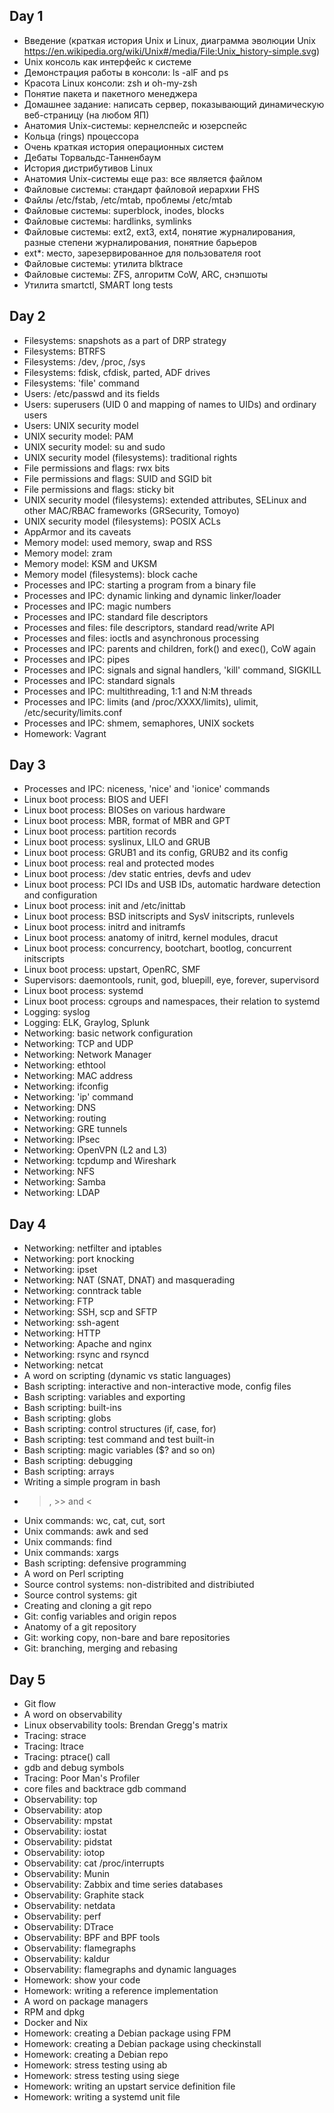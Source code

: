 ## Day 1
* Введение (краткая история Unix и Linux, диаграмма эволюции Unix https://en.wikipedia.org/wiki/Unix#/media/File:Unix_history-simple.svg)
* Unix консоль как интерфейс к системе
* Демонстрация работы в консоли: ls -alF and ps
* Красота Linux консоли: zsh и oh-my-zsh
* Понятие пакета и пакетного менеджера
* Домашнее задание: написать сервер, показывающий динамическую веб-страницу (на любом ЯП)
* Анатомия Unix-системы: кернелспейс и юзерспейс
* Кольца (rings) процессора
* Очень краткая история операционных систем
* Дебаты Торвальдс-Танненбаум
* История дистрибутивов Linux
* Анатомия Unix-системы еще раз: все является файлом
* Файловые системы: стандарт файловой иерархии FHS
* Файлы /etc/fstab, /etc/mtab, проблемы /etc/mtab
* Файловые системы: superblock, inodes, blocks
* Файловые системы: hardlinks, symlinks
* Файловые системы: ext2, ext3, ext4, понятие журналирования, разные степени журналирования, понятние барьеров
* ext\*: место, зарезервированное для пользователя root
* Файловые системы: утилита blktrace
* Файловые системы: ZFS, алгоритм CoW, ARC, снэпшоты
* Утилита smartctl, SMART long tests

## Day 2
* Filesystems: snapshots as a part of DRP strategy
* Filesystems: BTRFS
* Filesystems: /dev, /proc, /sys
* Filesystems: fdisk, cfdisk, parted, ADF drives
* Filesystems: 'file' command
* Users: /etc/passwd and its fields
* Users: superusers (UID 0 and mapping of names to UIDs) and ordinary users
* Users: UNIX security model
* UNIX security model: PAM
* UNIX security model: su and sudo
* UNIX security model (filesystems): traditional rights
* File permissions and flags: rwx bits
* File permissions and flags: SUID and SGID bit
* File permissions and flags: sticky bit
* UNIX security model (filesystems): extended attributes, SELinux and other MAC/RBAC frameworks (GRSecurity, Tomoyo)
* UNIX security model (filesystems): POSIX ACLs
* AppArmor and its caveats
* Memory model: used memory, swap and RSS
* Memory model: zram
* Memory model: KSM and UKSM
* Memory model (filesystems): block cache
* Processes and IPC: starting a program from a binary file
* Processes and IPC: dynamic linking and dynamic linker/loader
* Processes and IPC: magic numbers
* Processes and IPC: standard file descriptors
* Processes and files: file descriptors, standard read/write API
* Processes and files: ioctls and asynchronous processing
* Processes and IPC: parents and children, fork() and exec(), CoW again
* Processes and IPC: pipes
* Processes and IPC: signals and signal handlers, 'kill' command, SIGKILL
* Processes and IPC: standard signals
* Processes and IPC: multithreading, 1:1 and N:M threads
* Processes and IPC: limits (and /proc/XXXX/limits), ulimit, /etc/security/limits.conf
* Processes and IPC: shmem, semaphores, UNIX sockets
* Homework: Vagrant

## Day 3
* Processes and IPC: niceness, 'nice' and 'ionice' commands
* Linux boot process: BIOS and UEFI
* Linux boot process: BIOSes on various hardware
* Linux boot process: MBR, format of MBR and GPT
* Linux boot process: partition records
* Linux boot process: syslinux, LILO and GRUB
* Linux boot process: GRUB1 and its config, GRUB2 and its config
* Linux boot process: real and protected modes
* Linux boot process: /dev static entries, devfs and udev
* Linux boot process: PCI IDs and USB IDs, automatic hardware detection and configuration
* Linux boot process: init and /etc/inittab
* Linux boot process: BSD initscripts and SysV initscripts, runlevels
* Linux boot process: initrd and initramfs
* Linux boot process: anatomy of initrd, kernel modules, dracut
* Linux boot process: concurrency, bootchart, bootlog, concurrent initscripts
* Linux boot process: upstart, OpenRC, SMF
* Supervisors: daemontools, runit, god, bluepill, eye, forever, supervisord
* Linux boot process: systemd
* Linux boot process: cgroups and namespaces, their relation to systemd
* Logging: syslog
* Logging: ELK, Graylog, Splunk
* Networking: basic network configuration
* Networking: TCP and UDP
* Networking: Network Manager
* Networking: ethtool
* Networking: MAC address
* Networking: ifconfig
* Networking: 'ip' command
* Networking: DNS
* Networking: routing
* Networking: GRE tunnels
* Networking: IPsec
* Networking: OpenVPN (L2 and L3)
* Networking: tcpdump and Wireshark
* Networking: NFS
* Networking: Samba
* Networking: LDAP

## Day 4
* Networking: netfilter and iptables
* Networking: port knocking
* Networking: ipset
* Networking: NAT (SNAT, DNAT) and masquerading
* Networking: conntrack table
* Networking: FTP
* Networking: SSH, scp and SFTP
* Networking: ssh-agent
* Networking: HTTP
* Networking: Apache and nginx
* Networking: rsync and rsyncd
* Networking: netcat
* A word on scripting (dynamic vs static languages)
* Bash scripting: interactive and non-interactive mode, config files
* Bash scripting: variables and exporting
* Bash scripting: built-ins
* Bash scripting: globs
* Bash scripting: control structures (if, case, for)
* Bash scripting: test command and test built-in
* Bash scripting: magic variables ($? and so on)
* Bash scripting: debugging
* Bash scripting: arrays
* Writing a simple program in bash
* >, >> and <
* Unix commands: wc, cat, cut, sort
* Unix commands: awk and sed 
* Unix commands: find
* Unix commands: xargs
* Bash scripting: defensive programming
* A word on Perl scripting
* Source control systems: non-distribited and distribiuted
* Source control systems: git
* Creating and cloning a git repo
* Git: config variables and origin repos
* Anatomy of a git repository
* Git: working copy, non-bare and bare repositories
* Git: branching, merging and rebasing

## Day 5
* Git flow
* A word on observability
* Linux observability tools: Brendan Gregg's matrix
* Tracing: strace
* Tracing: ltrace
* Tracing: ptrace() call
* gdb and debug symbols
* Tracing: Poor Man's Profiler
* core files and backtrace gdb command
* Observability: top
* Observability: atop
* Observability: mpstat
* Observability: iostat
* Observability: pidstat
* Observability: iotop
* Observability: cat /proc/interrupts
* Observability: Munin
* Observability: Zabbix and time series databases
* Observability: Graphite stack
* Observability: netdata
* Observability: perf
* Observability: DTrace
* Observability: BPF and BPF tools
* Observability: flamegraphs
* Observability: kaldur
* Observability: flamegraphs and dynamic languages
* Homework: show your code
* Homework: writing a reference implementation
* A word on package managers
* RPM and dpkg
* Docker and Nix
* Homework: creating a Debian package using FPM
* Homework: creating a Debian package using checkinstall
* Homework: creating a Debian repo
* Homework: stress testing using ab
* Homework: stress testing using siege
* Homework: writing an upstart service definition file
* Homework: writing a systemd unit file
